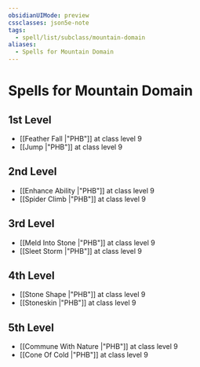 ```yaml
---
obsidianUIMode: preview
cssclasses: json5e-note
tags:
  - spell/list/subclass/mountain-domain
aliases:
  - Spells for Mountain Domain
---
```

# Spells for Mountain Domain

## 1st Level

- [[Feather Fall \|"PHB"]] at class level 9
- [[Jump \|"PHB"]] at class level 9

## 2nd Level

- [[Enhance Ability \|"PHB"]] at class level 9
- [[Spider Climb \|"PHB"]] at class level 9

## 3rd Level

- [[Meld Into Stone \|"PHB"]] at class level 9
- [[Sleet Storm \|"PHB"]] at class level 9

## 4th Level

- [[Stone Shape \|"PHB"]] at class level 9
- [[Stoneskin \|"PHB"]] at class level 9

## 5th Level

- [[Commune With Nature \|"PHB"]] at class level 9
- [[Cone Of Cold \|"PHB"]] at class level 9
